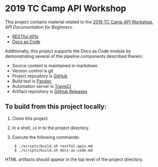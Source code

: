 # 2019 TC Camp API Workshop

This project contains material related to the [2019 TC Camp API Workshop](https://www.tccamp.org/2019/03/api-workshop-tccamp-2019/), _API Documentation for Beginners_.

- [RESTful APIs](../blob/master/doc/restful-apis.md)
- [Docs as Code](../blob/master/doc/restful-apis.md)

Additionally, this project supports the Docs as Code module by demonstrating several of the pipeline components described therein:

- Source content is maintained in markdown
- Version control is git
- Project repository is [GitHub](https://github.com/apaluya/tc-camp-api-workshop)
- Build tool is [Pandoc](https://pandoc.org/)
- Automation server is [TravisCI](https://travis-ci.org/apaluya/tc-camp-api-workshop)
- Artifact repository is [GitHub Releases](https://github.com/apaluya/tc-camp-api-workshop/releases)

## To build from this project locally:

1. Clone this project.
2. In a shell, `cd` in to the project directory.
3. Execute the following commands:

        $ ./scripts/build.sh restful-apis.md
        $ ./scripts/build.sh docs-as-code.md

HTML artifacts should appear in the top level of the project directory.
